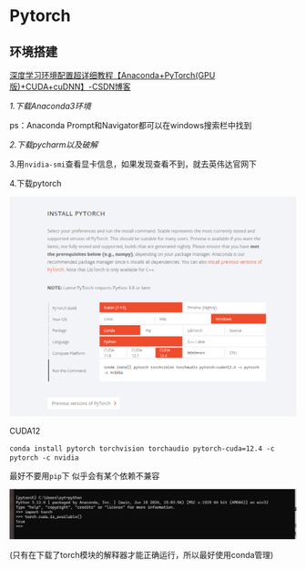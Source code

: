 # Pytorch

## 环境搭建

[深度学习环境配置超详细教程【Anaconda+PyTorch(GPU版)+CUDA+cuDNN】-CSDN博客](https://blog.csdn.net/qq_43874102/article/details/123164105)

*1.下载Anaconda3环境*

ps：Anaconda Prompt和Navigator都可以在windows搜索栏中找到

*2.下载pycharm以及破解*

3.用`nvidia-smi`查看显卡信息，如果发现查看不到，就去英伟达官网下

4.下载pytorch

![image-20240814145941774](.\assets\image-20240814145941774.png)

CUDA12

```
conda install pytorch torchvision torchaudio pytorch-cuda=12.4 -c pytorch -c nvidia
```



最好不要用`pip`下  似乎会有某个依赖不兼容



![image-20240814150211897](.\assets\image-20240814150211897.png)

(只有在下载了torch模块的解释器才能正确运行，所以最好使用conda管理)